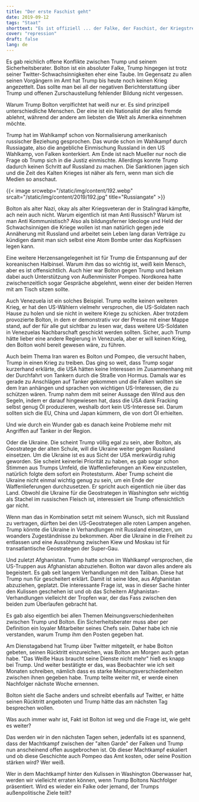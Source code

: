 ```yaml
---
title: "Der erste Faschist geht"
date: 2019-09-12
tags: "Staat"
shorttext: "Es ist offiziell ... der Falke, der Faschist, der Kriegstreiber, der alte unzufriedene kalte Krieger verlässt Trump ..."
cover: "repression"
draft: false
lang: de
---
```


Es gab reichlich offene Konflikte zwischen Trump und seinem Sicherheitsberater. Bolton ist ein absoluter Falke, Trump hingegen ist trotz seiner Twitter-Schwachsinnigkeiten eher eine Taube. Im Gegensatz zu allen seinen Vorgängern im Amt hat Trump bis heute noch keinen Krieg angezettelt. Das sollte man bei all der negativen Berichterstattung über Trump und offenen Zurschaustellung fehlender Bildung nicht vergessen.

Warum Trump Bolton verplfichtet hat weiß nur er. Es sind prinzipell unterschiedliche Menschen. Der eine ist ein Nationalist der alles fremde ablehnt, während der andere am liebsten die Welt als Amerika einnehmen möchte. 

Trump hat im Wahlkampf schon von Normalisierung amerikanisch russischer Beziehung gesprochen. Das wurde schon im Wahlkampf durch Russiagate, also die angebliche Einmischung Russland in den US Wahlkamp, von Falken konterkiert. Am Ende ist nach Mueller nur noch die Frage ob Trump sich in die Justiz einmischte. Allerdings konnte Trump dadurch keinen Schritt auf Russland zu machen. Die Sanktionen jagen sich und die Zeit des Kalten Krieges ist näher als fern, wenn man sich die Medien so anschaut. 

{{< image srcwebp="/static/img/content/192.webp" srcalt="/static/img/content/2019/192.jpg" title="Russiangate" >}}

Bolton als alter Nazi, okay als alter Kriegsveteran der in Stalingrad kämpfte, ach nein auch nicht. Warum eigentlich ist man Anti Russisch? Warum ist man Anti Kommunistisch? Also als bildungsferner Ideologe und Held der Schwachsinnigen die Kriege wollen ist man natürlich gegen jede Annäherung mit Russland und arbeitet sein Leben lang daran Verträge zu kündigen damit man sich selbst eine Atom Bombe unter das Kopfkissen legen kann. 

Eine weitere Herzensangelegenheit ist für Trump die Entspannung auf der koreanischen Halbinsel. Warum ihm das so wichtig ist, weiß kein Mensch, aber es ist offensichtlich. Auch hier war Bolton gegen Trump und bekam dabei auch Unterstützung von Außenminister Pompeo. Nordkorea hatte zwischenzeitlich sogar Gespräche abgelehnt, wenn einer der beiden Herren mit am Tisch sitzen sollte.

Auch Venezuela ist ein solches Beispiel. Trump wollte keinen weiteren Krieg, er hat den US-Wählern vielmehr versprochen, die US-Soldaten nach Hause zu holen und sie nicht in weitere Kriege zu schicken. Aber trotzdem provozierte Bolton, in dem er demonstrativ vor der Presse mit einer Mappe stand, auf der für alle gut sichtbar zu lesen war, dass weitere US-Soldaten in Venezuelas Nachbarschaft geschickt werden sollten. Sicher, auch Trump hätte lieber eine andere Regierung in Venezuela, aber er will keinen Krieg, den Bolton wohl bereit gewesen wäre, zu führen.

Auch beim Thema Iran waren es Bolton und Pompeo, die versucht haben, Trump in einen Krieg zu treiben. Das ging so weit, dass Trump sogar kurzerhand erklärte, die USA hätten keine Interessen im Zusammenhang mit der Durchfahrt von Tankern durch die Straße von Hormus. Damals war es gerade zu Anschlägen auf Tanker gekommen und die Falken wollten sie dem Iran anhängen und sprachen von wichtigen US-Interessen, die zu schützen wären. Trump nahm dem mit seiner Aussage den Wind aus den Segeln, indem er darauf hingewiesen hat, dass die USA dank Fracking selbst genug Öl produzieren, weshalb dort kein US-Interesse sei. Darum sollten sich die EU, China und Japan kümmern, die von dort Öl erhielten.

Und wie durch ein Wunder gab es danach keine Probleme mehr mit Angriffen auf Tanker in der Region.

Oder die Ukraine. Die scheint Trump völlig egal zu sein, aber Bolton, als Geostratege der alten Schule, will die Ukraine weiter gegen Russland einsetzen. Um die Ukraine ist es aus Sicht der USA merkwürdig ruhig geworden. Sie scheint keinerlei Priorität zu haben, es gab sogar schon Stimmen aus Trumps Umfeld, die Waffenlieferungen an Kiew einzustellen, natürlich folgte dem sofort ein Proteststurm. Aber Trump scheint die Ukraine nicht einmal wichtig genug zu sein, um ein Ende der Waffenlieferungen durchzusetzen. Er spricht auch eigentlich nie über das Land. Obwohl die Ukraine für die Geostrategen in Washington sehr wichtig als Stachel im russischen Fleisch ist, interessiert sie Trump offensichtlich gar nicht.

Wenn man das in Kombination setzt mit seinem Wunsch, sich mit Russland zu vertragen, dürften bei den US-Geostrategen alle roten Lampen angehen. Trump könnte die Ukraine in Verhandlungen mit Russland einsetzen, um woanders Zugeständnisse zu bekommen. Aber die Ukraine in die Freiheit zu entlassen und eine Aussöhnung zwischen Kiew und Moskau ist für transatlantische Geostrategen der Super-Gau.

Und zuletzt Afghanistan. Trump hatte schon im Wahlkampf versprochen, die US-Truppen aus Afghanistan abzuziehen. Bolton war davon alles andere als begeistert. Es gab seit langem Verhandlungen mit den Taliban. Diese hat Trump nun für gescheitert erklärt. Damit ist seine Idee, aus Afghanistan abzuziehen, geplatzt. Die interessante Frage ist, was in dieser Sache hinter den Kulissen geschehen ist und ob das Scheitern Afghanistan-Verhandlungen vielleicht der Tropfen war, der das Fass zwischen den beiden zum Überlaufen gebracht hat.

Es gab also eigentlich bei allen Themen Meinungsverschiedenheiten zwischen Trump und Bolton. Ein Sicherheitsberater muss aber per Definition ein loyaler Mitarbeiter seines Chefs sein. Daher habe ich nie verstanden, warum Trump ihm den Posten gegeben hat.

Am Dienstagabend hat Trump über Twitter mitgeteilt, er habe Bolton gebeten, seinen Rücktritt einzureichen, was Bolton am Morgen auch getan habe. "Das Weiße Haus braucht seine Dienste nicht mehr" hieß es knapp bei Trump. Und weiter bestätigte er das, was Beobachter wie ich seit Monaten schreiben, nämlich dass es starke Meinungsverschiedenheiten zwischen ihnen gegeben habe. Trump teilte weiter mit, er werde einen Nachfolger nächste Woche ernennen.

Bolton sieht die Sache anders und schreibt ebenfalls auf Twitter, er hätte seinen Rücktritt angeboten und Trump hätte das am nächsten Tag besprechen wollen.

Was auch immer wahr ist, Fakt ist Bolton ist weg und die Frage ist, wie geht es weiter?

Das werden wir in den nächsten Tagen sehen, jedenfalls ist es spannend, dass der Machtkampf zwischen der "alten Garde" der Falken und Trump nun anscheinend offen ausgebrochen ist. Ob dieser Machtkampf eskaliert und ob diese Geschichte auch Pompeo das Amt kosten, oder seine Position stärken wird? Wer weiß.

Wer in dem Machtkampf hinter den Kulissen in Washington Oberwasser hat, werden wir vielleicht erraten können, wenn Trump Boltons Nachfolger präsentiert. Wird es wieder ein Falke oder jemand, der Trumps außenpolitische Ziele teilt?
